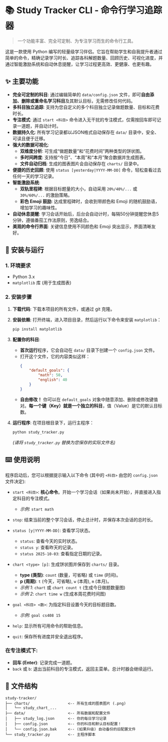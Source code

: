# 📚 Study Tracker CLI - 命令行学习追踪器

> 一个功能丰富、完全可定制、为专注学习而生的命令行工具。

这是一款使用 Python 编写的轻量级学习伴侣。它旨在帮助学生和自我提升者通过简单的命令，精确记录学习时长、追踪各科解题数量、回顾历史、可视化进度，并通过智能激励系统和自动休息提醒，让学习过程更高效、更健康、也更有趣。

## ✨ 主要功能

  * **完全可定制的科目**: 通过编辑简单的 `data/config.json` 文件，即可**自由添加、删除或重命名学习科目**及其默认目标，无需修改任何代码。
  * **多科目独立追踪**: 支持为您自定义的多个科目独立记录做题数量、目标和花费时长。
  * **专注模式**: 通过 `start <科目>` 命令进入无干扰的专注模式，仅需按回车即可记录一道题，并自动计时。
  * **数据持久化**: 所有学习记录都以JSON格式自动保存在 `data/` 目录中，安全、可读且便于迁移。
  * **强大的数据可视化**:
      * **双维度分析**: 可生成“做题数量”和“花费时间”两种类型的饼状图。
      * **多时间跨度**: 支持按“今日”、“本周”和“本月”聚合数据并生成图表。
      * **文件自动归档**: 生成的图表图片会自动保存在 `charts/` 目录中。
  * **便捷的历史回顾**: 使用 `status [yesterday|YYYY-MM-DD]` 命令，轻松查看过去任何一天的学习记录。
  * **智能激励系统**:
      * **双轨里程碑**: 根据目标题量的大小，自动采用 `20%/40%/...` 或 `30%/60%/...` 的激励策略。
      * **彩色 Emoji 鼓励**: 达成里程碑时，会收到带颜色和 Emoji 的随机鼓励语，增加学习的趣味性。
  * **自动休息提醒**: 学习会话开始后，后台会自动计时，每隔50分钟提醒您休息5分钟，遵循番茄工作法原则，劳逸结合。
  * **美观的命令行界面**: 关键信息使用不同颜色和 Emoji 突出显示，界面清晰友好。

## 🚀 安装与运行

### 1\. 环境要求

  * Python 3.x
  * `matplotlib` 库 (用于生成图表)

### 2\. 安装步骤

1.  **下载代码**: 下载本项目的所有文件，或通过 git 克隆。

2.  **安装依赖**: 打开终端，进入项目目录，然后运行以下命令来安装 `matplotlib`：

    ```bash
    pip install matplotlib
    ```

3.  **配置你的科目**:

      * **首次运行**程序，它会自动在 `data/` 目录下创建一个 `config.json` 文件。
      * 打开这个文件，它的内容类似这样：
        ```json
        {
            "default_goals": {
                "math": 50,
                "english": 40
            }
        }
        ```
      * **自由修改！** 你可以在 `default_goals` 对象中随意添加、删除或修改键值对。**每一个键（Key）就是一个独立的科目**，值（Value）是它的默认目标数。
    
4.  **运行程序**: 在项目根目录下，运行主程序：

    ```bash
    python study_tracker.py
    ```

    *(请将 `study_tracker.py` 替换为您保存的实际文件名)*


## ⌨️ 使用说明

程序启动后，您可以根据提示输入以下命令 (其中的 `<科目>` 由您的 `config.json` 文件决定):

  * `start <科目>`: **核心命令**。开始一个学习会话（如果尚未开始），并直接进入指定科目的专注模式。

      * *示例*: `start math`

  * `stop`: 结束当前的整个学习会话，停止总计时，并保存本次会话的总时长。

  * `status [y|YYYY-MM-DD]`: 查看学习状态。

      * `status`: 查看今天的实时状态。
      * `status y`: 查看昨天的记录。
      * `status 2025-10-03`: 查看指定日期的记录。

  * `chart <type> [p]`: 生成饼状图并保存到 `charts/` 目录。

      * **type (类型)**: `count` (数量，可省略) 或 `time` (时间)。
      * **p (周期)**: `t` (今天，可省略), `w` (本周), `m` (本月)。
      * *示例 1*: `chart` 或 `chart count t` (生成今日做题数量图)
      * *示例 2*: `chart time w` (生成本周花费时间图)

  * `goal <科目> <数>`: 为指定科目设置今天的目标题目数。

      * *示例*: `goal cs408 15`

  * `help`: 显示所有可用命令的帮助信息。

  * `quit`: 保存所有进度并安全退出程序。

### 在专注模式下:

  * **回车 (Enter)**: 记录完成一道题。
  * `back` 或 `b`: 退出当前科目的专注模式，返回主菜单。总计时器会继续运行。

## 📁 文件结构

```
study-tracker/
├── charts/                 <-- 所有生成的图表图片 (.png)
│   └── study_chart_...
├── data/                   <-- 所有数据和配置文件
│   ├── study_log.json      <-- 你的每日学习记录
│   ├── config.json         <-- 你的科目和默认目标配置！
│   └── config.json.bak     <-- (如果升级) 自动备份的旧配置文件
└── study_tracker.py        <-- 主程序脚本
```
